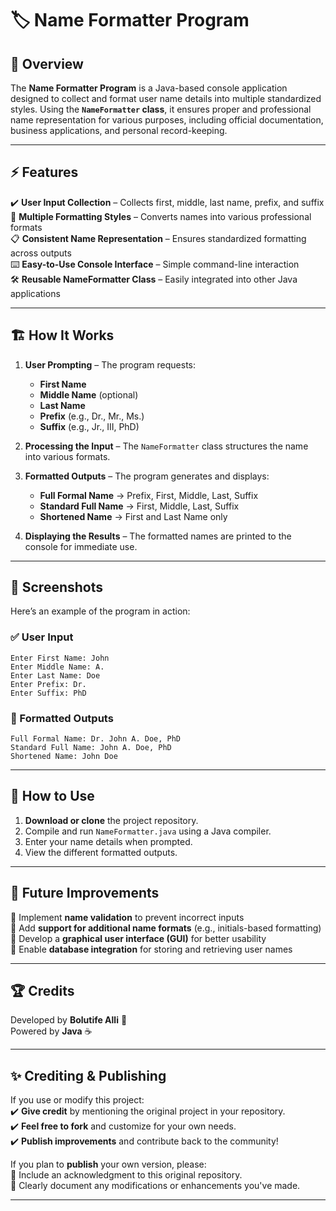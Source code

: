 # 🏷️ Name Formatter Program  

## 📌 Overview  
The **Name Formatter Program** is a Java-based console application designed to collect and format user name details into multiple standardized styles. Using the **`NameFormatter` class**, it ensures proper and professional name representation for various purposes, including official documentation, business applications, and personal record-keeping.  

---  

## ⚡ Features  
✔️ **User Input Collection** – Collects first, middle, last name, prefix, and suffix  
🔄 **Multiple Formatting Styles** – Converts names into various professional formats  
📋 **Consistent Name Representation** – Ensures standardized formatting across outputs  
⌨️ **Easy-to-Use Console Interface** – Simple command-line interaction  
🛠 **Reusable NameFormatter Class** – Easily integrated into other Java applications  

---  

## 🏗️ How It Works  
1. **User Prompting** – The program requests:  
   - **First Name**  
   - **Middle Name** (optional)  
   - **Last Name**  
   - **Prefix** (e.g., Dr., Mr., Ms.)  
   - **Suffix** (e.g., Jr., III, PhD)  

2. **Processing the Input** – The `NameFormatter` class structures the name into various formats.  

3. **Formatted Outputs** – The program generates and displays:  
   - **Full Formal Name** → Prefix, First, Middle, Last, Suffix  
   - **Standard Full Name** → First, Middle, Last, Suffix  
   - **Shortened Name** → First and Last Name only  

4. **Displaying the Results** – The formatted names are printed to the console for immediate use.  

---  

## 📸 Screenshots  
Here’s an example of the program in action:  

### ✅ User Input  
```
Enter First Name: John  
Enter Middle Name: A.  
Enter Last Name: Doe  
Enter Prefix: Dr.  
Enter Suffix: PhD  
```

### 📜 Formatted Outputs  
```
Full Formal Name: Dr. John A. Doe, PhD  
Standard Full Name: John A. Doe, PhD  
Shortened Name: John Doe  
```

---  

## 🚀 How to Use  
1. **Download or clone** the project repository.  
2. Compile and run `NameFormatter.java` using a Java compiler.  
3. Enter your name details when prompted.  
4. View the different formatted outputs.  

---  

## 🎯 Future Improvements  
🔹 Implement **name validation** to prevent incorrect inputs  
🔹 Add **support for additional name formats** (e.g., initials-based formatting)  
🔹 Develop a **graphical user interface (GUI)** for better usability  
🔹 Enable **database integration** for storing and retrieving user names  

---  

## 🏆 Credits  
Developed by **Bolutife Alli** 🚀  
Powered by **Java** ☕  

---

## ✨ Crediting & Publishing

If you use or modify this project:  
✔️ **Give credit** by mentioning the original project in your repository.  
✔️ **Feel free to fork** and customize for your own needs.  
✔️ **Publish improvements** and contribute back to the community!  

If you plan to **publish** your own version, please:  
📌 Include an acknowledgment to this original repository.  
📌 Clearly document any modifications or enhancements you've made. 

---

